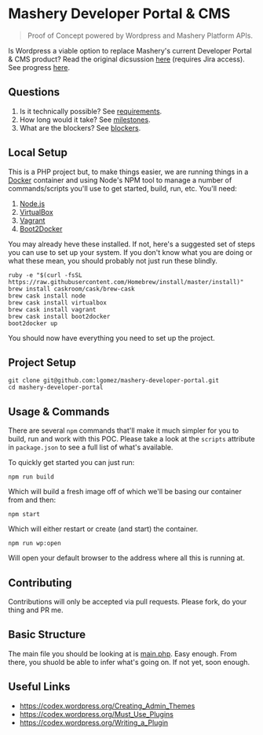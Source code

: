 # Mashery Developer Portal & CMS
> Proof of Concept powered by Wordpress and Mashery Platform APIs.

Is Wordpress a viable option to replace Mashery's current Developer Portal & CMS product? Read the original dicsussion [here](https://mashery.jira.com/wiki/pages/viewpage.action?pageId=99844396) (requires Jira access). See progress [here](../../issues).

## Questions

1. Is it technically possible? See [requirements](../issues?utf8=✓&q=label%3Arequirement).
2. How long would it take? See [milestones](/milestones).
3. What are the blockers? See [blockers](../issues?utf8=✓&q=label%3Aplatform+label%3Ablocker).

## Local Setup

This is a PHP project but, to make things easier, we are running things in a [Docker](https://www.docker.com/) container and using Node's NPM tool to manage a number of commands/scripts you'll use to get started, build, run, etc. You'll need:

1. [Node.js](https://nodejs.org/)
2. [VirtualBox](https://www.virtualbox.org/)
3. [Vagrant](https://www.vagrantup.com/)
4. [Boot2Docker](http://boot2docker.io/)

You may already heve these installed. If not, here's a suggested set of steps you can use to set up your system. If you don't know what you are doing or what these mean, you should probably not just run these blindly.

    ruby -e "$(curl -fsSL https://raw.githubusercontent.com/Homebrew/install/master/install)"
    brew install caskroom/cask/brew-cask
    brew cask install node
    brew cask install virtualbox
    brew cask install vagrant
    brew cask install boot2docker
    boot2docker up

You should now have everything you need to set up the project.

## Project Setup

    git clone git@github.com:lgomez/mashery-developer-portal.git
    cd mashery-developer-portal

## Usage & Commands

There are several `npm` commands that'll make it much simpler for you to build,
run and work with this POC. Please take a look at the `scripts` attribute in `package.json`
to see a full list of what's available.

To quickly get started you can just run:

    npm run build

Which will build a fresh image off of which we'll be basing our container from and then:

    npm start

Which will either restart or create (and start) the container.

    npm run wp:open

Will open your default browser to the address where all this is running at.

## Contributing

Contributions will only be accepted via pull requests. Please fork, do your thing and PR me.

## Basic Structure

The main file you should be looking at is [main.php](main.php). Easy enough. From there, you shuold be able to infer what's going on. If not yet, soon enough.

## Useful Links

* https://codex.wordpress.org/Creating_Admin_Themes
* https://codex.wordpress.org/Must_Use_Plugins
* https://codex.wordpress.org/Writing_a_Plugin

